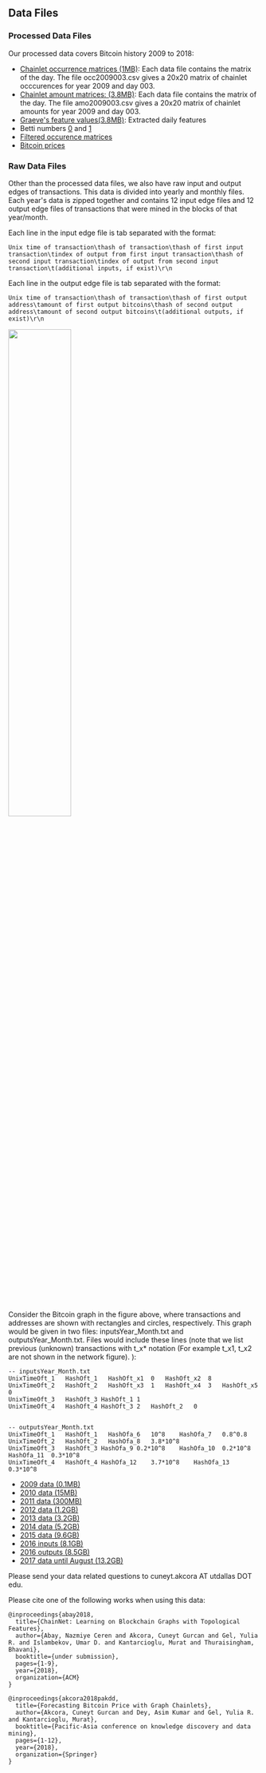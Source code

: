 ## Data Files

### Processed Data Files
Our processed data covers Bitcoin history 2009 to 2018:
<ul>
  <li> <a href="/data/dailyOccmatrices2009-2018.rar">Chainlet occurrence matrices (1MB)</a>: Each data file contains the matrix of the day. The file occ2009003.csv gives a 20x20 matrix of chainlet occcurences for year 2009 and day 003.</li>
  <li><a href="/data/dailyAmoMatrices2009-2018.rar">Chainlet amount matrices: (3.8MB)</a>: Each data file contains the matrix of the day. The file amo2009003.csv gives a 20x20 matrix of chainlet amounts for year 2009 and day 003.</li>
  <li> <a href="/data/feature.txt">Graeve's feature values(3.8MB)</a>: Extracted daily features</li>
  <li> Betti numbers <a href="/data/betti_0(100).csv">0</a> and <a href="/data/betti_1(100).csv">1</a> </li>
  <li> <a href="/data/filteredDailyOccMatrices.rar">Filtered occurence matrices</a></li>
  <li> <a href="/data/pricedBitcoin2009-2018.csv">Bitcoin prices</a></li>
</ul>

### Raw Data Files

Other than the processed data files, we also have raw input and output edges of transactions. This data is divided into yearly and monthly files. Each year's data is zipped together and contains 12 input edge files and 12 output edge files of transactions that were mined in the blocks of that year/month. 

Each line in the input edge file is tab separated with the format:
```
Unix time of transaction\thash of transaction\thash of first input transaction\tindex of output from first input transaction\thash of second input transaction\tindex of output from second input transaction\t(additional inputs, if exist)\r\n
```

Each line in the output edge file is tab separated with the format:
```
Unix time of transaction\thash of transaction\thash of first output address\tamount of first output bitcoins\thash of second output address\tamount of second output bitcoins\t(additional outputs, if exist)\r\n
```

<img src="https://user-images.githubusercontent.com/6596905/38154759-80cbf57a-3439-11e8-8d84-9706e5825d5c.png" width="50%"/> 

Consider the Bitcoin graph in the figure above, where transactions and addresses are shown with rectangles and circles, respectively. This graph would be given in two files: inputsYear_Month.txt and outputsYear_Month.txt. Files would include these lines (note that we list previous (unknown) transactions with t_x* notation (For example t_x1, t_x2 are not shown in the network figure). ):

```
-- inputsYear_Month.txt
UnixTimeOft_1	HashOft_1	HashOft_x1	0	HashOft_x2	8
UnixTimeOft_2	HashOft_2	HashOft_x3	1	HashOft_x4	3	HashOft_x5	0
UnixTimeOft_3	HashOft_3 HashOft_1	1
UnixTimeOft_4	HashOft_4 HashOft_3	2	HashOft_2	0
```

```

-- outputsYear_Month.txt
UnixTimeOft_1	HashOft_1	HashOfa_6	10^8	HashOfa_7	0.8^0.8
UnixTimeOft_2	HashOft_2	HashOfa_8	3.8*10^8
UnixTimeOft_3	HashOft_3 HashOfa_9	0.2*10^8	HashOfa_10	0.2*10^8	HashOfa_11	0.3*10^8
UnixTimeOft_4	HashOft_4 HashOfa_12	3.7*10^8	HashOfa_13	0.3*10^8
```

<ul>
  <li> <a href="https://utdallas.box.com/s/73i8q4g59ceoum9scc4kkbhi4ritmueg">2009 data (0.1MB)</a></li>
  <li> <a href="https://utdallas.box.com/s/6g2li4ls8zk2wfnf3tsl3gsr713r4pms">2010 data (15MB)</a></li>
  <li> <a href="https://utdallas.box.com/s/bu30643q4l0a79b4907c2a51tx31s16a">2011 data (300MB)</a></li>
   <li> <a href="https://utdallas.box.com/s/vb60kxanb2yifq2yaozviu6nsojnzm1c">2012 data (1.2GB)</a></li> 
   <li> <a href="https://utdallas.box.com/s/t2w1dc4xbds377lfgxulzk44sr6fwj1t">2013 data (3.2GB)</a></li>
   <li> <a href="https://utdallas.box.com/s/xrh9bw8ctmy0kuvx24h6b8v53tdwi127">2014 data (5.2GB)</a></li>
   <li> <a href="https://utdallas.box.com/s/zl1n1wh1dqgcicj59qvd8cmas2iz936y">2015 data (9.6GB)</a></li>
   <li> <a href="https://utdallas.box.com/s/vuog5rneci364h4m6w5f8eursk2ym786">2016 inputs (8.1GB)</a></li>
   <li> <a href="https://utdallas.box.com/s/9wozbdip3yjkfxgnqkf6x3jww9v5rm3m">2016 outputs (8.5GB)</a></li>
   <li> <a href="https://utdallas.box.com/s/atscqz8cle50rc5abvbc4ct20qdqoyhi">2017 data until August (13.2GB)</a></li>
</ul>



Please send your data related questions to cuneyt.akcora AT utdallas DOT edu.

Please cite one of the following works when using this data:
```
@inproceedings{abay2018,
  title={ChainNet: Learning on Blockchain Graphs with Topological Features},
  author={Abay, Nazmiye Ceren and Akcora, Cuneyt Gurcan and Gel, Yulia R. and Islambekov, Umar D. and Kantarcioglu, Murat and Thuraisingham, Bhavani},
  booktitle={under submission},
  pages={1-9},
  year={2018},
  organization={ACM}
}
```

```
@inproceedings{akcora2018pakdd,
  title={Forecasting Bitcoin Price with Graph Chainlets},
  author={Akcora, Cuneyt Gurcan and Dey, Asim Kumar and Gel, Yulia R. and Kantarcioglu, Murat},
  booktitle={Pacific-Asia conference on knowledge discovery and data mining},
  pages={1-12},
  year={2018},
  organization={Springer}
}
```
